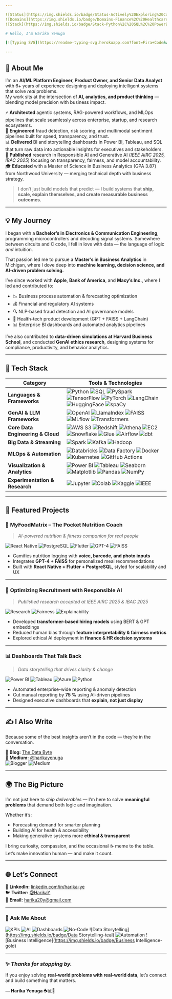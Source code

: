 ```yaml
---

![Status](https://img.shields.io/badge/Status-Actively%20Exploring%20Cool%20Problems-brightgreen)
![Domains](https://img.shields.io/badge/Domains-Finance%2C%20Healthcare%2C%20Supply%20Chain-blue)
![Stack](https://img.shields.io/badge/Stack-Python%2C%20SQL%2C%20PowerBI%2C%20Azure%2C%20React%20Native-yellow)

# Hello, I'm Harika Yenuga  

[![Typing SVG](https://readme-typing-svg.herokuapp.com?font=Fira+Code&weight=600&pause=900&color=F65C8E&center=true&vCenter=true&width=850&lines=Senior+Data+Scientist+%7C+GenAI+Engineer;AI%2FML+Platform+Architect+%7C+Product+Owner;Agentic+Systems+%26+RAG+Pipeline+Builder;MLOps+Practitioner+%7C+Analytics+Strategist;Building+AI+That+Scales+%26+Explains+Itself)](https://git.io/typing-svg)

---
```


## 🧠 About Me  

I’m an **AI/ML Platform Engineer, Product Owner, and Senior Data Analyst** with 6+ years of experience designing and deploying intelligent systems that solve *real* problems.  
My work sits at the intersection of **AI, analytics, and product thinking** — blending model precision with business impact.  

⚡ **Architected** agentic systems, RAG-powered workflows, and MLOps pipelines that scale seamlessly across enterprise, startup, and research ecosystems.  
🤖 **Engineered** fraud detection, risk scoring, and multimodal sentiment pipelines built for speed, transparency, and trust.  
📊 **Delivered** BI and storytelling dashboards in Power BI, Tableau, and SQL that turn raw data into actionable insights for executives and stakeholders.  
🧩 **Published** research in Responsible AI and Generative AI (*IEEE AIRC 2025, IBAC 2025*) focusing on transparency, fairness, and model accountability.  
🎓 **Educated** with a Master of Science in Business Analytics (GPA 3.87) from Northwood University — merging technical depth with business strategy.  

> I don’t just build models that predict — I build systems that **ship, scale, explain themselves, and create measurable business outcomes.**

---

## 💡 My Journey  

I began with a **Bachelor’s in Electronics & Communication Engineering**, programming microcontrollers and decoding signal systems. Somewhere between circuits and C code, I fell in love with data — the language of logic *and* intuition.

That passion led me to pursue a **Master’s in Business Analytics** in Michigan, where I dove deep into **machine learning, decision science, and AI-driven problem solving.**

I’ve since worked with **Apple**, **Bank of America**, and **Macy’s Inc.**, where I led and contributed to:

- 📉 Business process automation & forecasting optimization  
- 💰 Financial and regulatory AI systems  
- 🔍 NLP-based fraud detection and AI governance models  
- 📲 Health-tech product development (GPT + FAISS + LangChain)  
- 📊 Enterprise BI dashboards and automated analytics pipelines  

I’ve also contributed to **data-driven simulations at Harvard Business School**, and conducted **GenAI ethics research**, designing systems for compliance, productivity, and behavior analytics.

---

## 🚀 Tech Stack  

| **Category** | **Tools & Technologies** |
|---------------|--------------------------|
| **Languages & Frameworks** | ![Python](https://img.shields.io/badge/Python-3776AB?style=flat-square&logo=python&logoColor=white) ![SQL](https://img.shields.io/badge/SQL-025E8C?style=flat-square&logo=sqlite&logoColor=white) ![PySpark](https://img.shields.io/badge/PySpark-E25A1C?style=flat-square&logo=apachespark&logoColor=white) ![TensorFlow](https://img.shields.io/badge/TensorFlow-FF6F00?style=flat-square&logo=tensorflow&logoColor=white) ![PyTorch](https://img.shields.io/badge/PyTorch-EE4C2C?style=flat-square&logo=pytorch&logoColor=white) ![LangChain](https://img.shields.io/badge/LangChain-1E90FF?style=flat-square&logo=chainlink&logoColor=white) ![HuggingFace](https://img.shields.io/badge/HuggingFace-F9DC5C?style=flat-square&logo=huggingface&logoColor=black) ![spaCy](https://img.shields.io/badge/spaCy-09A3D5?style=flat-square&logo=spacy&logoColor=white) |
| **GenAI & LLM Frameworks** | ![OpenAI](https://img.shields.io/badge/OpenAI-412991?style=flat-square&logo=openai&logoColor=white) ![LlamaIndex](https://img.shields.io/badge/LlamaIndex-4B8BBE?style=flat-square&logo=llama&logoColor=white) ![FAISS](https://img.shields.io/badge/FAISS-0055A4?style=flat-square&logo=meta&logoColor=white) ![MLflow](https://img.shields.io/badge/MLflow-0194E2?style=flat-square&logo=mlflow&logoColor=white) ![Transformers](https://img.shields.io/badge/Transformers-FFB000?style=flat-square&logo=huggingface&logoColor=black) |
| **Core Data Engineering & Cloud** | ![AWS S3](https://img.shields.io/badge/AWS_S3-232F3E?style=flat-square&logo=amazonaws&logoColor=white) ![Redshift](https://img.shields.io/badge/Redshift-8C3AFA?style=flat-square&logo=amazon-redshift&logoColor=white) ![Athena](https://img.shields.io/badge/Athena-FF9900?style=flat-square&logo=amazonaws&logoColor=white) ![EC2](https://img.shields.io/badge/EC2-FF9900?style=flat-square&logo=amazonaws&logoColor=white) ![Snowflake](https://img.shields.io/badge/Snowflake-29B5E8?style=flat-square&logo=snowflake&logoColor=white) ![Glue](https://img.shields.io/badge/AWS_Glue-6e5494?style=flat-square) ![Airflow](https://img.shields.io/badge/Airflow-017CEE?style=flat-square&logo=apacheairflow&logoColor=white) ![dbt](https://img.shields.io/badge/dbt-FF694B?style=flat-square) |
| **Big Data & Streaming** | ![Spark](https://img.shields.io/badge/Spark-E25A1C?style=flat-square&logo=apache-spark&logoColor=white) ![Kafka](https://img.shields.io/badge/Kafka-231F20?style=flat-square&logo=apachekafka&logoColor=white) ![Hadoop](https://img.shields.io/badge/Hadoop-66CCFF?style=flat-square&logo=apachehadoop&logoColor=white) |
| **MLOps & Automation** | ![Databricks](https://img.shields.io/badge/Azure_Databricks-FF3621?style=flat-square&logo=databricks&logoColor=white) ![Data Factory](https://img.shields.io/badge/Azure_Data_Factory-0078D4?style=flat-square&logo=microsoftazure&logoColor=white) ![Docker](https://img.shields.io/badge/Docker-2496ED?style=flat-square&logo=docker&logoColor=white) ![Kubernetes](https://img.shields.io/badge/Kubernetes-326CE5?style=flat-square&logo=kubernetes&logoColor=white) ![GitHub Actions](https://img.shields.io/badge/GitHub_Actions-2088FF?style=flat-square&logo=githubactions&logoColor=white) |
| **Visualization & Analytics** | ![Power BI](https://img.shields.io/badge/Power_BI-F2C811?style=flat-square&logo=powerbi&logoColor=black) ![Tableau](https://img.shields.io/badge/Tableau-E97627?style=flat-square&logo=tableau&logoColor=white) ![Seaborn](https://img.shields.io/badge/Seaborn-4A90E2?style=flat-square&logo=python&logoColor=white) ![Matplotlib](https://img.shields.io/badge/Matplotlib-11557C?style=flat-square&logo=plotly&logoColor=white) ![Pandas](https://img.shields.io/badge/Pandas-150458?style=flat-square&logo=pandas&logoColor=white) ![NumPy](https://img.shields.io/badge/NumPy-013243?style=flat-square&logo=numpy&logoColor=white) |
| **Experimentation & Research** | ![Jupyter](https://img.shields.io/badge/Jupyter-F37626?style=flat-square&logo=jupyter&logoColor=white) ![Colab](https://img.shields.io/badge/Google_Colab-F9AB00?style=flat-square&logo=googlecolab&logoColor=white) ![Kaggle](https://img.shields.io/badge/Kaggle-20BEFF?style=flat-square&logo=kaggle&logoColor=white) ![IEEE](https://img.shields.io/badge/IEEE-00629B?style=flat-square&logo=ieee&logoColor=white) |

---

## 🧩 Featured Projects  

### 📱 **MyFoodMatrix – The Pocket Nutrition Coach**  
> *AI-powered nutrition & fitness companion for real people*  

![React Native](https://img.shields.io/badge/Frontend-React%20Native-blue)
![PostgreSQL](https://img.shields.io/badge/Backend-PostgreSQL-336791)
![Flutter](https://img.shields.io/badge/Hybrid-Flutter-02569B)
![GPT-4](https://img.shields.io/badge/AI--Powered-GPT--4-6C63FF?style=flat-square&logo=openai&logoColor=white)
![FAISS](https://img.shields.io/badge/RAG%20Engine-FAISS-0055A4?style=flat-square&logo=meta&logoColor=white)


- Gamifies nutrition logging with **voice, barcode, and photo inputs**  
- Integrates **GPT-4 + FAISS** for personalized meal recommendations  
- Built with **React Native + Flutter + PostgreSQL**, styled for scalability and UX

---

### 🧠 **Optimizing Recruitment with Responsible AI**  
> *Published research accepted at IEEE AIRC 2025 & IBAC 2025*  

![Research](https://img.shields.io/badge/Focus-Responsible%20AI-red)
![Fairness](https://img.shields.io/badge/Fairness-Bias-Mitigation-green)
![Explainability](https://img.shields.io/badge/Explainability-SHAP-blue)

- Developed **transformer-based hiring models** using BERT & GPT embeddings  
- Reduced human bias through **feature interpretability & fairness metrics**  
- Explored ethical AI deployment in **finance & HR decision systems**

---

### 📊 **Dashboards That Talk Back**  
> *Data storytelling that drives clarity & change*  

![Power BI](https://img.shields.io/badge/Power_BI-F2C811)
![Tableau](https://img.shields.io/badge/Tableau-E97627)
![Azure](https://img.shields.io/badge/Azure_Data-Pipeline-0078D7)
![Python](https://img.shields.io/badge/Python-3776AB)

- Automated enterprise-wide reporting & anomaly detection  
- Cut manual reporting by **75 %** using AI-driven pipelines  
- Designed executive dashboards that **explain, not just display**

---

## ✍️ I Also Write  

Because some of the best insights aren’t in the code — they’re in the conversation.  

📝 **Blog:** [The Data Byte](https://thedatabyte.blogspot.com)  
📖 **Medium:** [@harikayenuga](https://medium.com/@harikayenuga)  
![Blogger](https://img.shields.io/badge/Blogger-Harika-yellow)
![Medium](https://img.shields.io/badge/Medium-Harika%20Yenuga-black)

---

## 🌍 The Big Picture  

I’m not just here to *ship deliverables* — I’m here to solve **meaningful problems** that demand both logic and imagination.  

Whether it’s:
- Forecasting demand for smarter planning  
- Building AI for health & accessibility  
- Making generative systems more **ethical & transparent**

I bring curiosity, compassion, and the occasional ☕ meme to the table.  
Let’s make innovation human — and make it count.

---

## 🌐 Let’s Connect  

💼 **LinkedIn:** [linkedin.com/in/harika-ye](https://www.linkedin.com/in/harika-ye)  
🐦 **Twitter:** [@HarikaY](https://twitter.com/HarikaY)  
📧 **Email:** [harika20y@gmail.com](mailto:harika20y@gmail.com)  

---

### 💬 Ask Me About  
![KPIs](https://img.shields.io/badge/KPIs-blue)
![AI](https://img.shields.io/badge/AI-purple)
![Dashboards](https://img.shields.io/badge/Dashboards-orange)
![No-Code](https://img.shields.io/badge/No-Code-Apps-brightgreen)
![Data Storytelling](https://img.shields.io/badge/Data Storytelling-teal)
![Automation](https://img.shields.io/badge/Automation-darkblue)
![Business Intelligence](https://img.shields.io/badge/Business Intelligence-gold)

---

### ✨ _Thanks for stopping by._  
If you enjoy solving **real-world problems with real-world data**, let’s connect and build something that matters.  

**— Harika Yenuga ☕📊💫**
